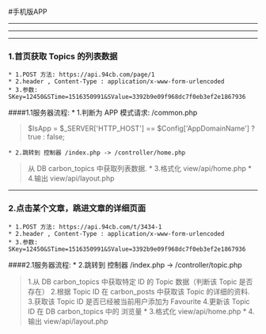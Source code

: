 #手机版APP



***
***
***

### 1.首页获取 Topics 的列表数据

    * 1.POST 方法: https://api.94cb.com/page/1
    * 2.header , Content-Type : application/x-www-form-urlencoded
    * 3.参数: SKey=12450&STime=1516350991&SValue=3392b9e09f968dc7f0eb3ef2e1867936
    
####1.1服务器流程:
    * 1.判断为 APP 模式请求: /common.php 
>$IsApp = $_SERVER['HTTP_HOST'] == $Config['AppDomainName'] ? true : false;

    * 2.跳转到 控制器 /index.php -> /controller/home.php
>从 DB carbon_topics 中获取列表数据.
    * 3.格式化 view/api/home.php
    * 4.输出 view/api/layout.php
    
    
***

### 2.点击某个文章，跳进文章的详细页面
    * 1.POST 方法: https://api.94cb.com/t/3434-1
    * 2.header , Content-Type : application/x-www-form-urlencoded
    * 3.参数: SKey=12450&STime=1516350991&SValue=3392b9e09f968dc7f0eb3ef2e1867936

####2.1服务器流程:
    * 2.跳转到 控制器 /index.php -> /controller/topic.php
>1.从 DB carbon_topics 中获取特定 ID 的 Topic 数据（判断该 Topic 是否存在）
>2.根据 Topic ID 在 carbon_posts 中获取该 Topic 的详细的资料.
>3.获取该 Topic ID 是否已经被当前用户添加为 Favourite
>4.更新该 Topic ID 在 DB carbon_topics 中的 浏览量
    * 3.格式化 view/api/home.php
    * 4.输出 view/api/layout.php







